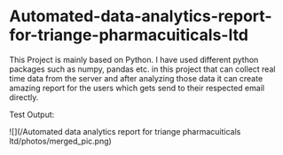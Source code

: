 # Automated-data-analytics-report-for-triange-pharmacuiticals-ltd
This Project is mainly based on Python. I have used different python packages such as numpy, pandas etc. in this project that can collect real time data from the server and after analyzing those data it can create amazing report for the users which gets send to their respected email directly. 

Test Output:

![](/Automated data analytics report for triange pharmacuiticals ltd/photos/merged_pic.png)
